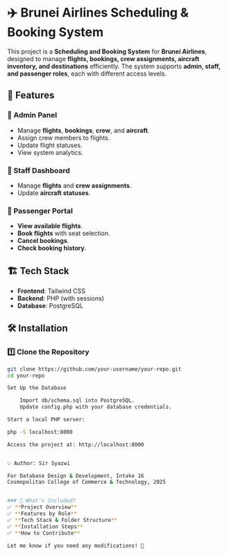 # ✈️ Brunei Airlines Scheduling & Booking System

This project is a **Scheduling and Booking System** for **Brunei Airlines**, designed to manage **flights, bookings, crew assignments, aircraft inventory, and destinations** efficiently. The system supports **admin, staff, and passenger roles**, each with different access levels.

## 📌 Features
### 🔹 Admin Panel
- Manage **flights**, **bookings**, **crew**, and **aircraft**.
- Assign crew members to flights.
- Update flight statuses.
- View system analytics.

### 🔹 Staff Dashboard
- Manage **flights** and **crew assignments**.
- Update **aircraft statuses**.

### 🔹 Passenger Portal
- **View available flights**.
- **Book flights** with seat selection.
- **Cancel bookings**.
- **Check booking history**.

## 🏗️ Tech Stack
- **Frontend**: Tailwind CSS  
- **Backend**: PHP (with sessions)  
- **Database**: PostgreSQL  


## 🛠️ Installation
### 1️⃣ Clone the Repository  
```bash
git clone https://github.com/your-username/your-repo.git
cd your-repo

Set Up the Database

    Import db/schema.sql into PostgreSQL.
    Update config.php with your database credentials.

Start a local PHP server:

php -S localhost:8000

Access the project at: http://localhost:8000


💡 Author: Sir Syazwi

For Database Design & Development, Intake 16
Cosmopolitan College of Commerce & Technology, 2025


### 🔹 What’s Included?
✅ **Project Overview**  
✅ **Features by Role**  
✅ **Tech Stack & Folder Structure**  
✅ **Installation Steps**  
✅ **How to Contribute**  

Let me know if you need any modifications! 🚀
